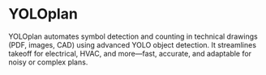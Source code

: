 # YOLOplan
YOLOplan automates symbol detection and counting in technical drawings (PDF, images, CAD) using advanced YOLO object detection. It streamlines takeoff for electrical, HVAC, and more—fast, accurate, and adaptable for noisy or complex plans.
